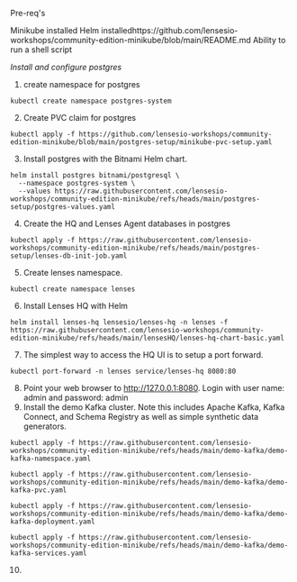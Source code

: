 Pre-req's 

Minikube installed
Helm installedhttps://github.com/lensesio-workshops/community-edition-minikube/blob/main/README.md
Ability to run a shell script

*Install and configure postgres*

1. create namespace for postgres
```
kubectl create namespace postgres-system
```
2. Create PVC claim for postgres
```
kubectl apply -f https://github.com/lensesio-workshops/community-edition-minikube/blob/main/postgres-setup/minikube-pvc-setup.yaml
```
3. Install postgres with the Bitnami Helm chart.
```
helm install postgres bitnami/postgresql \
  --namespace postgres-system \
  --values https://raw.githubusercontent.com/lensesio-workshops/community-edition-minikube/refs/heads/main/postgres-setup/postgres-values.yaml
```
4. Create the HQ and Lenses Agent databases in postgres
```
kubectl apply -f https://raw.githubusercontent.com/lensesio-workshops/community-edition-minikube/refs/heads/main/postgres-setup/lenses-db-init-job.yaml
```
5. Create lenses namespace.
```
kubectl create namespace lenses
```
6. Install Lenses HQ with Helm
```
helm install lenses-hq lensesio/lenses-hq -n lenses -f https://raw.githubusercontent.com/lensesio-workshops/community-edition-minikube/refs/heads/main/lensesHQ/lenses-hq-chart-basic.yaml
```
7. The simplest way to access the HQ UI is to setup a port forward.
```
kubectl port-forward -n lenses service/lenses-hq 8080:80
```
8. Point your web browser to http://127.0.0.1:8080. Login with user name: admin and password: admin
9. Install the demo Kafka cluster. Note this includes Apache Kafka, Kafka Connect, and Schema Registry as well as simple synthetic data generators.
```
kubectl apply -f https://raw.githubusercontent.com/lensesio-workshops/community-edition-minikube/refs/heads/main/demo-kafka/demo-kafka-namespace.yaml
```
```
kubectl apply -f https://raw.githubusercontent.com/lensesio-workshops/community-edition-minikube/refs/heads/main/demo-kafka/demo-kafka-pvc.yaml
```
```
kubectl apply -f https://raw.githubusercontent.com/lensesio-workshops/community-edition-minikube/refs/heads/main/demo-kafka/demo-kafka-deployment.yaml
```
```
kubectl apply -f https://raw.githubusercontent.com/lensesio-workshops/community-edition-minikube/refs/heads/main/demo-kafka/demo-kafka-services.yaml
```
10. 

